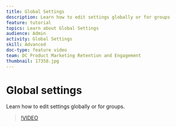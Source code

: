 ```yaml
---
title: Global Settings
description: Learn how to edit settings globally or for groups
feature: tutorial
topics: Learn about Global Settings
audience: Admin
activity: Global Settings
skill: Advanced
doc-type: feature video
team: DC Product Marketing Retention and Engagement
thumbnail: 17358.jpg
---
```


# Global settings

Learn how to edit settings globally or for groups.

>[!VIDEO](https://video.tv.adobe.com/v/17358?hidetitle=true)